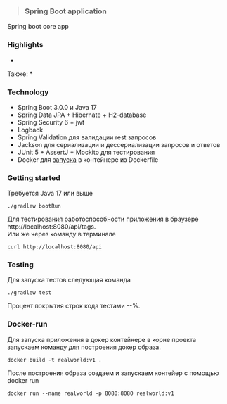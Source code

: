 > ### Spring Boot application

Spring boot core app

### Highlights
- 

Также:
* 

### Technology
- Spring Boot 3.0.0 и Java 17
- Spring Data JPA + Hibernate + H2-database
- Spring Security 6 + jwt
- Logback
- Spring Validation для валидации rest запросов
- Jackson для сериализации и дессериализации запросов и ответов
- JUnit 5 + AssertJ + Mockito для тестирования
- Docker для [запуска](#Docker-run) в контейнере из Dockerfile

### Getting started
Требуется Java 17 или выше

    ./gradlew bootRun

Для тестирования работоспособности приложения в браузере http://localhost:8080/api/tags.  
Или же через команду в терминале

    curl http://localhost:8080/api

### Testing

Для запуска тестов следующая команда

    ./gradlew test

Процент покрытия строк кода тестами --%.

### Docker-run

Для запуска приложения в докер контейнере в корне проекта запускаем команду
для построения докер образа.

`docker build -t realworld:v1 .`

После построения образа создаем и запускаем контейер с помощью docker run

`docker run --name realworld -p 8080:8080 realworld:v1`

